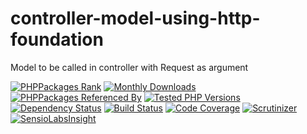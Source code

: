 # controller-model-using-http-foundation
Model to be called in controller with Request as argument

[![PHPPackages Rank](https://phppackages.org/p/symfony-util/controller-model-using-http-foundation/badge/rank.svg)](https://phppackages.org/p/symfony-util/controller-model-using-http-foundation)
[![Monthly Downloads](https://poser.pugx.org/symfony-util/controller-model-using-http-foundation/d/monthly)](https://packagist.org/packages/symfony-util/controller-model-using-http-foundation)
[![PHPPackages Referenced By](https://phppackages.org/p/symfony-util/controller-model-using-http-foundation/badge/referenced-by.svg)](https://phppackages.org/p/symfony-util/controller-model-using-http-foundation)
[![Tested PHP Versions](https://php-eye.com/badge/symfony-util/controller-model-using-http-foundation/tested.svg)](https://php-eye.com/package/symfony-util/controller-model-using-http-foundation)
[![Dependency Status](https://www.versioneye.com/php/symfony-util:controller-model-using-http-foundation/badge)](https://www.versioneye.com/php/symfony-util:controller-model-using-http-foundation)
[![Build Status](https://travis-ci.org/symfony-util/controller-model-using-http-foundation.svg?branch=master)](https://travis-ci.org/symfony-util/controller-model-using-http-foundation)
[![Code Coverage](https://img.shields.io/codecov/c/github/symfony-util/controller-model-using-http-foundation/master.svg)](https://codecov.io/gh/symfony-util/controller-model-using-http-foundation)
[![Scrutinizer](https://scrutinizer-ci.com/g/symfony-util/controller-model-using-http-foundation/badges/quality-score.png?b=master)](https://scrutinizer-ci.com/g/symfony-util/controller-model-using-http-foundation/?branch=master)
[![SensioLabsInsight](https://insight.sensiolabs.com/projects/0c01c6a8-eb4d-4ccc-a70a-fa6c032f3178/mini.png)](https://insight.sensiolabs.com/projects/0c01c6a8-eb4d-4ccc-a70a-fa6c032f3178)
<!---
[![SensioLabsInsight](https://img.shields.io/sensiolabs/i/.svg)](https://insight.sensiolabs.com/projects/)
-->
